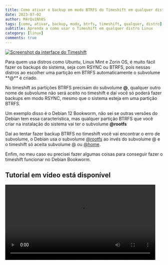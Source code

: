 ```yaml
---
title: Como ativar o backup em modo BTRFS do Timeshift em qualquer distro Linux
date: 2023-07-02
author: M4rQu1Nh0S
tags: [como, ativar, backup, modo, btrfs, timeshift, qualquer, distro]
subtitle: Aprenda a como usar o Timeshift em qualquer distro Linux
category: [linux]
comments: true
---
```


<p><a href="https://cdn-images-1.medium.com/max/800/0*qzLSKIQsul76GVEl.png" style="text-align: center;"><img alt="Screenshot da interface do Timeshift" src="https://cdn-images-1.medium.com/max/800/0*qzLSKIQsul76GVEl.png" title="Screenshot da interface do Timeshift" /></a></p>
Para quem usa distros como Ubuntu, Linux Mint e Zorin OS, é muito fácil fazer os backups do sistema, seja com RSYNC ou BTRFS, pois nessas distros ao escolher uma partição em BTRFS automaticamente o subvolume **@** é criado.

No timeshift as partições BTRFS precisam do subvolume **@**, qualquer outro nome de subvolume não será aceito no timeshift e daí você só poderá fazer backups em modo RSYNC, mesmo que o sistema esteja em uma partição BTRFS.

Um exemplo disso é o Debian 12 Bookworm, não sei se outras versões do Debian tem essa caracteristica, mas qualquer partição BTRFS que você criar na instalação do sistema vai ter o subvolume **@rootfs**

Daí ao tentar fazer backup BTRFS no timeshift você vai encontrar o erro de subvolume, o Debian usa o subvolume [@rootfs](https://github.com/rootfs) ao invés do subvolume @ e o timeshift só aceita subvolume @ ou [@home](https://github.com/home).

Enfim, no meu caso eu precisei fazer algumas coisas para conseguir fazer o timeshift funcionar no Debian Bookworm.

## Tutorial em vídeo está disponível

<video src='https://www.youtube.com/watch?v=TFhoBYakkY4' width=480/>

Primeiro eu precisei editar alguns arquivos:

1- **/boot/grub/grub.cfg**

Nesse arquivo precisei substituir todas as palavras “@rootfs” por apenas “@”

2- **/EFI/debian/grub.cfg**

Esse arquivo acima, em questão, está presente na **partição EFI** do sistema, nesse arquivo precisei substituir “@rootfs” por apenas “@”

3- **/etc/fstab**

A mesma coisa, substituir “@rootfs” por apenas “@” referente a partição do sistema.

Com os arquivos editados bastava apenas alterar o nome do subvolume [@rootfs](https://github.com/rootfs) da partição do sistema, como isso não era possivel de se fazer com o sistema rodando, foi necessário obter e dar boot em uma LiveCD do Linux.

Ao dar boot na LiveCD, basta abrir a partição que contem o sistema, é necessário saber qual é o endereço da partição BTRFS.

Aqui no meu PC a partição do sistema está no “endereço” **/dev/sdb3**

Sabendo o endereço do HD, é só usar o próximo comando:

    $ mount -o subvolid=0 /dev/sdb3 /mnt

Depois basta abrir o gerenciador de arquivos e entrar na pasta **/mnt**, assim que você entrar na pasta você verá uma pasta contendo o nome do subvolume atual do sistema, aqui você só precisa alterar o nome dessa pasta.

Para mudar o nome do subvolume, basta usar o comando:

    $ sudo mv [@rootfs](https://github.com/rootfs) @

Após isso basta sair da liveCD e dar boot no sistema, e então o Timeshift e os backups em BTRFS começaram a funcionar.

Caso você já esteja com o subvolume @ e mesmo assim o timeshift não reconhecer, use o comando abaixo:

    $ sudo btrfs subvolume set-default 5 /

## Referencias:

[https://groups.google.com/g/linux.debian.user/c/4Qg3Fxv_pHo](https://groups.google.com/g/linux.debian.user/c/4Qg3Fxv_pHo)
